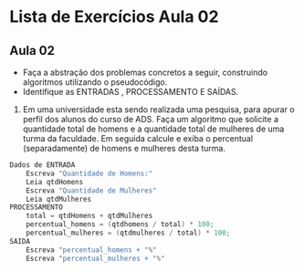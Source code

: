 # Lista de Exercícios Aula 02 #

## Aula 02 ##

 + Faça a abstração dos problemas concretos a seguir, construindo algoritmos utilizando o pseudocódigo.
 + Identifique as ENTRADAS , PROCESSAMENTO E SAÍDAS.

1. Em uma universidade esta sendo realizada uma pesquisa, para apurar o perfil dos alunos do curso de ADS. Faça um algoritmo que solicite a quantidade total de homens e a quantidade total de mulheres de uma turma da faculdade. Em seguida calcule e exiba o percentual (separadamente) de homens e mulheres desta turma.


```java
Dados de ENTRADA
	Escreva "Quantidade de Homens:"
	Leia qtdHomens
	Escreva "Quantidade de Mulheres"
	Leia qtdMulheres
PROCESSAMENTO
	total = qtdHomens + qtdMulheres
	percentual_homens = (qtdhomens / total) * 100;
	percentual_mulheres = (qtdmulheres / total) * 100;
SAIDA
	Escreva "percentual_homens + "%"
	Escreva "percentual_mulheres + "%"
```